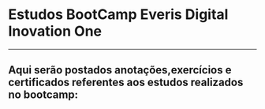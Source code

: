 # Estudos BootCamp Everis Digital Inovation One
***
## Aqui serão postados anotações,exercícios e certificados referentes aos estudos realizados no bootcamp:
